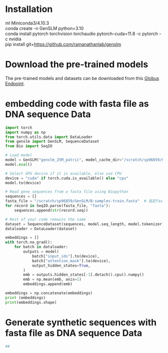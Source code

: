 # Installation  
ml Miniconda3/4.10.3  
conda create -n GenSLM python=3.10  
conda install pytorch torchvision torchaudio pytorch-cuda=11.8 -c pytorch -c nvidia  
pip install git+https://github.com/ramanathanlab/genslm   
# Download the pre-trained models
The pre-trained models and datasets can be downloaded from this [Globus Endpoint](https://app.globus.org/file-manager?origin_id=25918ad0-2a4e-4f37-bcfc-8183b19c3150&origin_path=%2F&two_pane=false).  
# embedding code with fasta file as DNA sequence Data  
```python  
import torch
import numpy as np
from torch.utils.data import DataLoader
from genslm import GenSLM, SequenceDataset
from Bio import SeqIO 

# Load model
model = GenSLM("genslm_25M_patric", model_cache_dir="/scratch/sp96859/GenSLM")
model.eval()

# Select GPU device if it is available, else use CPU
device = "cuda" if torch.cuda.is_available() else "cpu"
model.to(device)

# Read gene sequences from a fasta file using Biopython
sequences = []
fasta_file = "/scratch/sp96859/GenSLM/B-samples-train.fasta"  # 指定fasta文件的路径
for record in SeqIO.parse(fasta_file, "fasta"):
    sequences.append(str(record.seq))

# Rest of your code remains the same
dataset = SequenceDataset(sequences, model.seq_length, model.tokenizer)
dataloader = DataLoader(dataset)

embeddings = []
with torch.no_grad():
    for batch in dataloader:
        outputs = model(
            batch["input_ids"].to(device),
            batch["attention_mask"].to(device),
            output_hidden_states=True,
        )
        emb = outputs.hidden_states[-1].detach().cpu().numpy()
        emb = np.mean(emb, axis=1)
        embeddings.append(emb)

embeddings = np.concatenate(embeddings)
print (embeddings)
print(embeddings.shape)  
```  
# Generate synthetic sequences with fasta file as DNA sequence Data  
```python  
##
```  
